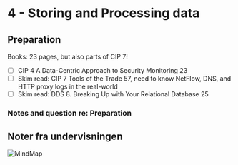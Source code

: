 # 4 - Storing and Processing data

## Preparation

Books: 23 pages, but also parts of CIP 7!

* [ ] CIP 4 A Data-Centric Approach to Security Monitoring 23   
* [ ] Skim read: CIP 7 Tools of the Trade 57, need to know NetFlow, DNS, and HTTP proxy logs in the real-world   
* [ ] Skim read: DDS 8. Breaking Up with Your Relational Database 25   

### Notes and question re: Preparation

## Noter fra undervisningen

![MindMap](https://github.com/krejac/kea-siem-log/media/SIEM.png)


